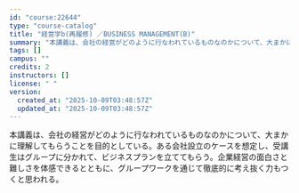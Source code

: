 ```yaml
---
id: "course:22644"
type: "course-catalog"
title: "経営学b(再履修) ／BUSINESS MANAGEMENT(B)"
summary: "本講義は、会社の経営がどのように行なわれているものなのかについて、大まかに理解してもらうことを目的としている。ある会社設立のケースを想定し、受講生はグループに分かれて、ビジネスプランを立ててもらう。企業経営の面白さと難しさを体感できるととも…"
tags: []
campus: ""
credits: 2
instructors: []
license: " "
version:
  created_at: "2025-10-09T03:48:57Z"
  updated_at: "2025-10-09T03:48:57Z"
---
```


本講義は、会社の経営がどのように行なわれているものなのかについて、大まかに理解してもらうことを目的としている。ある会社設立のケースを想定し、受講生はグループに分かれて、ビジネスプランを立ててもらう。企業経営の面白さと難しさを体感できるとともに、グループワークを通じて徹底的に考え抜く力もつくと思われる。
